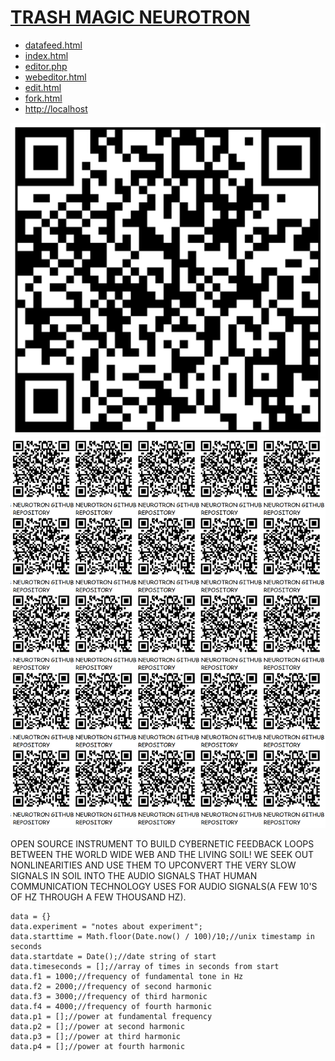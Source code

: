 
# [TRASH MAGIC NEUROTRON](https://github.com/LafeLabs/NEUROTRON)

 - [datafeed.html](datafeed.html)
 - [index.html](index.html)
 - [editor.php](editor.php)
 - [webeditor.html](webeditor.html)
 - [edit.html](edit.html)
 - [fork.html](fork.html)
 - [http://localhost](http://localhost)



[![](images/qrcode.png)](images/qrcode.png)
[![](images/qrcode-page.png)](images/qrcode-page.png)


OPEN SOURCE INSTRUMENT TO BUILD CYBERNETIC FEEDBACK LOOPS BETWEEN THE WORLD WIDE WEB AND THE LIVING SOIL!  WE SEEK OUT NONLINEARITIES AND USE THEM TO UPCONVERT THE VERY SLOW SIGNALS IN SOIL INTO THE AUDIO SIGNALS THAT HUMAN COMMUNICATION TECHNOLOGY USES FOR AUDIO SIGNALS(A FEW 10'S OF HZ THROUGH A FEW THOUSAND HZ).

```
data = {}
data.experiment = "notes about experiment";
data.starttime = Math.floor(Date.now() / 100)/10;//unix timestamp in seconds
data.startdate = Date();//date string of start 
data.timeseconds = [];//array of times in seconds from start
data.f1 = 1000;//frequency of fundamental tone in Hz
data.f2 = 2000;//frequency of second harmonic
data.f3 = 3000;//frequency of third harmonic
data.f4 = 4000;//frequency of fourth harmonic
data.p1 = [];//power at fundamental frequency
data.p2 = [];//power at second harmonic 
data.p3 = [];//power at third harmonic 
data.p4 = [];//power at fourth harmonic 
```

